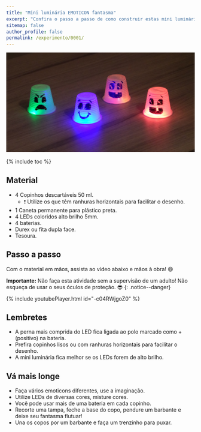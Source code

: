 ```yaml
---
title: "Mini luminária EMOTICON fantasma"
excerpt: "Confira o passo a passo de como construir estas mini luminárias com LEDs."
sitemap: false
author_profile: false
permalink: /experimento/0001/
---
```

![Mini luminaria emoticon fantasma](/assets/experimentos/0001/thumb.jpg)

{% include toc %}

## Material
* 4 Copinhos descartáveis 50 ml. 
  * :exclamation: Utilize os que têm ranhuras horizontais para facilitar o desenho.
* 1 Caneta permanente para plástico preta.
* 4 LEDs coloridos alto brilho 5mm.
* 4 baterias.
* Durex ou fita dupla face.
* Tesoura.

## Passo a passo
Com o material em mãos, assista ao vídeo abaixo e mãos à obra! :smile:

**Importante:** Não faça esta atividade sem a supervisão de um adulto! Não esqueça de usar o seus óculos de proteção. :sunglasses:
{: .notice--danger}

{% include youtubePlayer.html id="-c04RWjgoZ0" %}

## Lembretes
* A perna mais comprida do LED fica ligada ao polo marcado como + (positivo) na bateria.
* Prefira copinhos lisos ou com ranhuras horizontais para facilitar o desenho.
* A mini luminária fica melhor se os LEDs forem de alto brilho.

## Vá mais longe
* Faça vários emoticons diferentes, use a imaginação.
* Utilize LEDs de diversas cores, misture cores. 
* Você pode usar mais de uma bateria em cada copinho.
* Recorte uma tampa, feche a base do copo, pendure um barbante e deixe seu fantasma flutuar!
* Una os copos por um barbante e faça um trenzinho para puxar.
